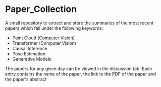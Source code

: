 # Paper_Collection
A small repository to extract and store the summaries of the most recent papers which fall under the following keywords:
- Point Cloud (Computer Vision)
- Transformer (Computer Vision)
- Causal Inference
- Pose Estimation
- Generative Models

The papers for any given day can be viewed in the discussion tab. Each entry contains the name of the paper, the link to the PDF of the paper and the paper's abstract

